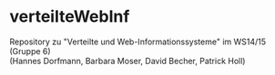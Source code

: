 verteilteWebInf
===============

Repository zu "Verteilte und Web-Informationssysteme" im WS14/15 (Gruppe 6) <br/>
(Hannes Dorfmann, Barbara Moser, David Becher, Patrick Holl)
